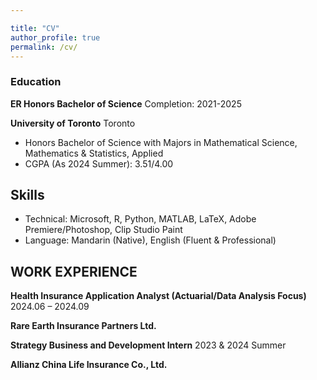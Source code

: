 ```yaml
---

title: "CV"
author_profile: true
permalink: /cv/
---
```



### Education

**ER Honors Bachelor of Science**                            <span style="text-align: right;"> Completion: 2021-2025 </span>

**University of Toronto**            Toronto

*    Honors Bachelor of Science with Majors in Mathematical Science, Mathematics & Statistics, Applied
*  CGPA (As 2024 Summer): 3.51/4.00


## Skills

* Technical: Microsoft, R, Python, MATLAB, LaTeX, Adobe Premiere/Photoshop, Clip Studio Paint
* Language: Mandarin (Native), English (Fluent & Professional)

## WORK EXPERIENCE


**Health Insurance Application Analyst (Actuarial/Data Analysis Focus)**          <span style="text-align: right;"> 2024.06 – 2024.09 </span>

**Rare Earth Insurance Partners Ltd.**      



**Strategy Business and Development Intern**       <span style="text-align: right;"> 2023 & 2024 Summer </span>

**Allianz China Life Insurance Co., Ltd.**   
